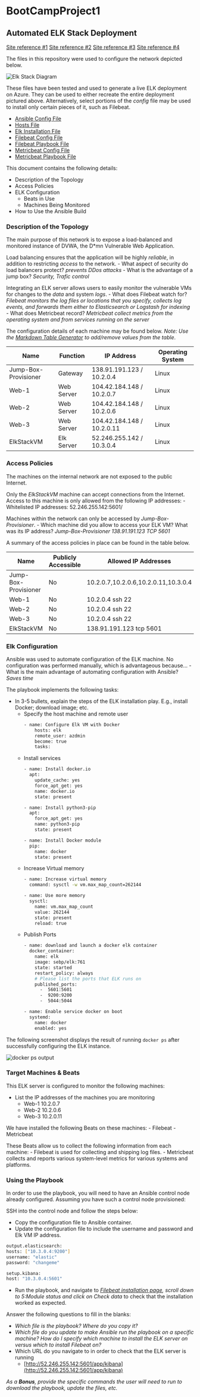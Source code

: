 # BootCampProject1
## Automated ELK Stack Deployment

[Site reference #1](https://avinetworks.com/what-is-load-balancing)
[Site reference #2](https://www.elastic.co/guide/en/beats/filebeat/current/filebeat-overview.html)
[Site reference #3](https://www.elastic.co/guide/en/beats/metricbeat/current/metricbeat-overview.html)
[Site reference #4](https://logz.io/blog/beats-tutorial/)

The files in this repository were used to configure the network depicted below.

![Elk Stack Diagram](https://github.com/dyancms05/BootCampProject1/blob/main/Diagram/Elk%20Stack.png)

These files have been tested and used to generate a live ELK deployment on Azure. They can be used to either recreate the entire deployment pictured above. Alternatively, select portions of the *config* file may be used to install only certain pieces of it, such as Filebeat.

  - [Ansible Config File](https://github.com/dyancms05/BootCampProject1/blob/main/Ansible/ansible.cfg)
  - [Hosts File](https://github.com/dyancms05/BootCampProject1/blob/main/Ansible/hosts.yml)
  - [Elk Installation File](https://github.com/dyancms05/BootCampProject1/blob/main/Ansible/install-elk.yml)
  - [Filebeat Config File](https://github.com/dyancms05/BootCampProject1/blob/main/Ansible/filebeat-config.yml)
  - [Filebeat Playbook File](https://github.com/dyancms05/BootCampProject1/blob/main/Ansible/filebeat-playbook.yml)
  - [Metricbeat Config File](https://github.com/dyancms05/BootCampProject1/blob/main/Ansible/metricbeat-config.yml)
  - [Metricbeat Playbook File](https://github.com/dyancms05/BootCampProject1/blob/main/Ansible/metricbeat-playbook.yml)

This document contains the following details:
- Description of the Topology
- Access Policies
- ELK Configuration
  - Beats in Use
  - Machines Being Monitored
- How to Use the Ansible Build


### Description of the Topology

The main purpose of this network is to expose a load-balanced and monitored instance of DVWA, the D*mn Vulnerable Web Application.

Load balancing ensures that the application will be highly *reliable*, in addition to restricting *access* to the network.
	- What aspect of security do load balancers protect? *prevents DDos attacks*
	- What is the advantage of a jump box? *Security, Trafic control*

Integrating an ELK server allows users to easily monitor the vulnerable VMs for changes to the *data* and system *logs*.
	- What does Filebeat watch for? *Filebeat monitors the log files or locations that you specify, collects log events, and forwards them either to Elasticsearch or Logstash for indexing*
	- What does Metricbeat record? *Metricbeat collect metrics from the operating system and from services running on the server*

The configuration details of each machine may be found below.
_Note: Use the [Markdown Table Generator](http://www.tablesgenerator.com/markdown_tables) to add/remove values from the table_.

| Name     | Function | IP Address | Operating System |
|----------|----------|------------|------------------|
| Jump-Box-Provisioner | Gateway  | 138.91.191.123 / 10.2.0.4 | Linux |
| Web-1 | Web Server | 104.42.184.148 / 10.2.0.7 | Linux |
| Web-2 | Web Server | 104.42.184.148 / 10.2.0.6 | Linux |
| Web-3 | Web Server | 104.42.184.148 / 10.2.0.11 | Linux |
| ElkStackVM | Elk Server | 52.246.255.142 / 10.3.0.4 | Linux |

### Access Policies

The machines on the internal network are not exposed to the public Internet. 

Only the *ElkStackVM* machine can accept connections from the Internet. Access to this machine is only allowed from the following IP addresses:
	- Whitelisted IP addresses: 52.246.255.142:5601/

Machines within the network can only be accessed by *Jump-Box-Provisioner*.
	- Which machine did you allow to access your ELK VM? What was its IP address? *Jump-Box-Provisioner 138.91.191.123 TCP 5601*

A summary of the access policies in place can be found in the table below.

| Name     | Publicly Accessible | Allowed IP Addresses |
|----------|---------------------|----------------------|
| Jump-Box-Provisioner | No  | 10.2.0.7,10.2.0.6,10.2.0.11,10.3.0.4 |
| Web-1 | No | 10.2.0.4 ssh 22 |
| Web-2 | No | 10.2.0.4 ssh 22 |
| Web-3 | No | 10.2.0.4 ssh 22 |
| ElkStackVM | No | 138.91.191.123 tcp 5601 |

### Elk Configuration

Ansible was used to automate configuration of the ELK machine. No configuration was performed manually, which is advantageous because...
	- What is the main advantage of automating configuration with Ansible? *Saves time*

The playbook implements the following tasks:
- In 3-5 bullets, explain the steps of the ELK installation play. E.g., install Docker; download image; etc.
	- Specify the host machine and remote user
		```bash
		- name: Configure Elk VM with Docker
		    hosts: elk
		    remote_user: azdmin
		    become: true
		    tasks:
		```
	- Install services
		```bash
        - name: Install docker.io
          apt:
            update_cache: yes
            force_apt_get: yes
            name: docker.io
            state: present
	    
        - name: Install python3-pip
          apt:
            force_apt_get: yes
            name: python3-pip
            state: present
	    
        - name: Install Docker module
          pip:
            name: docker
            state: present
		```
	- Increase Virtual memory
		```bash
	    - name: Increase virtual memory
		  command: sysctl -w vm.max_map_count=262144

	    - name: Use more memory
          sysctl:
            name: vm.max_map_count
            value: 262144
            state: present
            reload: true
		 ```
	- Publish Ports
		```bash
        - name: download and launch a docker elk container
          docker_container:
            name: elk
            image: sebp/elk:761
            state: started
            restart_policy: always
            # Please list the ports that ELK runs on
            published_ports:
              -  5601:5601
              -  9200:9200
              -  5044:5044
	    
        - name: Enable service docker on boot
          systemd:
            name: docker
            enabled: yes
		```
		
The following screenshot displays the result of running `docker ps` after successfully configuring the ELK instance.

![docker ps output](https://github.com/dyancms05/BootCampProject1/blob/main/Images/docker_ps.PNG)

### Target Machines & Beats
This ELK server is configured to monitor the following machines:
- List the IP addresses of the machines you are monitoring
	- Web-1 10.2.0.7
	- Web-2 10.2.0.6
	- Web-3 10.2.0.11

We have installed the following Beats on these machines:
	- Filebeat
	- Metricbeat

These Beats allow us to collect the following information from each machine:
	- Filebeat is used for collecting and shipping log files.
	- Metricbeat collects and reports various system-level metrics for various systems and platforms.

### Using the Playbook
In order to use the playbook, you will need to have an Ansible control node already configured. Assuming you have such a control node provisioned: 

SSH into the control node and follow the steps below:
- Copy the configuration file to Ansible container.
- Update the configuration file to include the username and password and Elk VM IP address.
```bash
output.elasticsearch:
hosts: ["10.3.0.4:9200"]
username: "elastic"
password: "changeme"
```
```bash
setup.kibana:
host: "10.3.0.4:5601"
```
- Run the playbook, and navigate to *[Filebeat installation page](http://52.246.255.142:5601/app/kibana#/home/tutorial/systemLogs), scroll down to 5:Module status and click on Check data* to check that the installation worked as expected.

Answer the following questions to fill in the blanks:
- _Which file is the playbook? Where do you copy it?_
- _Which file do you update to make Ansible run the playbook on a specific machine? How do I specify which machine to install the ELK server on versus which to install Filebeat on?_
- Which URL do you navigate to in order to check that the ELK server is running
	- [http://52.246.255.142:5601/app/kibana](http://52.246.255.142:5601/app/kibana)

_As a **Bonus**, provide the specific commands the user will need to run to download the playbook, update the files, etc._